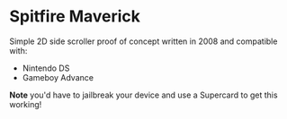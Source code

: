 Spitfire Maverick
=================

Simple 2D side scroller proof of concept written in 2008 and compatible with:
* Nintendo DS
* Gameboy Advance

**Note** you'd have to jailbreak your device and use a Supercard to get this working!
